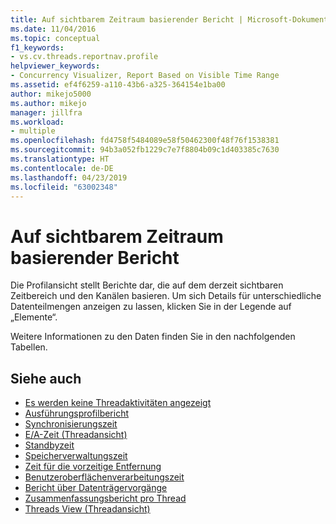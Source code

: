 ```yaml
---
title: Auf sichtbarem Zeitraum basierender Bericht | Microsoft-Dokumentation
ms.date: 11/04/2016
ms.topic: conceptual
f1_keywords:
- vs.cv.threads.reportnav.profile
helpviewer_keywords:
- Concurrency Visualizer, Report Based on Visible Time Range
ms.assetid: ef4f6259-a110-43b6-a325-364154e1ba00
author: mikejo5000
ms.author: mikejo
manager: jillfra
ms.workload:
- multiple
ms.openlocfilehash: fd4758f5484089e58f50462300f48f76f1538381
ms.sourcegitcommit: 94b3a052fb1229c7e7f8804b09c1d403385c7630
ms.translationtype: HT
ms.contentlocale: de-DE
ms.lasthandoff: 04/23/2019
ms.locfileid: "63002348"
---
```

# <a name="report-based-on-visible-time-range"></a>Auf sichtbarem Zeitraum basierender Bericht
Die Profilansicht stellt Berichte dar, die auf dem derzeit sichtbaren Zeitbereich und den Kanälen basieren. Um sich Details für unterschiedliche Datenteilmengen anzeigen zu lassen, klicken Sie in der Legende auf „Elemente“.

 Weitere Informationen zu den Daten finden Sie in den nachfolgenden Tabellen.

## <a name="see-also"></a>Siehe auch
- [Es werden keine Threadaktivitäten angezeigt](../profiling/no-thread-activity-to-show-threads-view.md)
- [Ausführungsprofilbericht](../profiling/execution-profile-report.md)
- [Synchronisierungszeit](../profiling/synchronization-time.md)
- [E/A-Zeit (Threadansicht)](../profiling/i-o-time-threads-view.md)
- [Standbyzeit](../profiling/sleep-time.md)
- [Speicherverwaltungszeit](../profiling/memory-management-time.md)
- [Zeit für die vorzeitige Entfernung](../profiling/preemption-time.md)
- [Benutzeroberflächenverarbeitungszeit](../profiling/ui-processing-time.md)
- [Bericht über Datenträgervorgänge](../profiling/disk-operations-report-threads-view.md)
- [Zusammenfassungsbericht pro Thread](../profiling/per-thread-summary-report.md)
- [Threads View (Threadansicht)](../profiling/threads-view-parallel-performance.md)